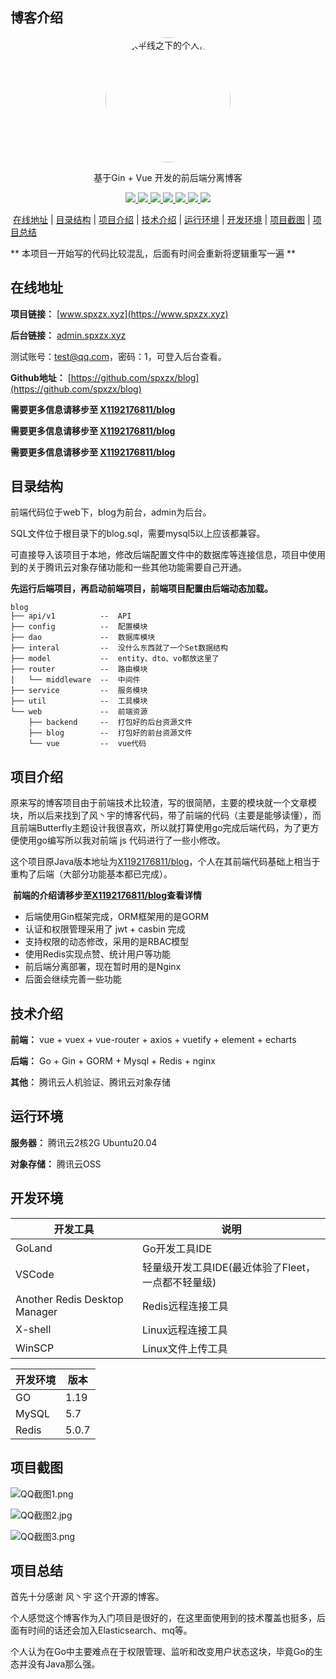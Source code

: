 ## 博客介绍

<p align=center>
  <a href="https://www.spxzx.xyz">
    <img src="https://blog-1311853727.cos.ap-guangzhou.myqcloud.com/user/admin.jpg" width="200" hight="200" alt="水平线之下的个人博客" style="border-radius: 50%">
  </a>
</p>

<p align=center>
   基于Gin + Vue 开发的前后端分离博客
</p>

<p align="center">
   <a target="_blank" href="https://github.com/spxzx/blog">
      <img src="https://img.shields.io/badge/Go-1.19-blue"/>
      <img src="https://img.shields.io/badge/Gin-v1.8.1-blue"/>
      <img src="https://img.shields.io/badge/Casbin-v2.56.0-blue"/>
      <img src="https://img.shields.io/badge/mysql-5.7-blue"/>
      <img src="https://img.shields.io/badge/GORM-v1.24.0-blue"/>
      <img src="https://img.shields.io/badge/redis-5.0.7-red"/>
      <img src="https://img.shields.io/badge/vue-v2.X-green"/>
    </a>
</p>

​             [在线地址](#在线地址) | [目录结构](#目录结构) | [项目介绍](#项目介绍) | [技术介绍](#技术介绍) | [运行环境](#运行环境) | [开发环境](#开发环境) | [项目截图](#项目截图) | [项目总结](#项目总结) 

** 本项目一开始写的代码比较混乱，后面有时间会重新将逻辑重写一遍 **

## 在线地址

**项目链接：** [www.spxzx.xyz](https://www.spxzx.xyz)

**后台链接：** [admin.spxzx.xyz](https://admin.spxzx.xyz)

测试账号：test@qq.com，密码：1，可登入后台查看。

**Github地址：** [https://github.com/spxzx/blog](https://github.com/spxzx/blog)



**需要更多信息请移步至 [X1192176811/blog](https://github.com/X1192176811/blog)**

**需要更多信息请移步至 [X1192176811/blog](https://github.com/X1192176811/blog)**

**需要更多信息请移步至 [X1192176811/blog](https://github.com/X1192176811/blog)**

## 目录结构

前端代码位于web下，blog为前台，admin为后台。

SQL文件位于根目录下的blog.sql，需要mysql5以上应该都兼容。

可直接导入该项目于本地，修改后端配置文件中的数据库等连接信息，项目中使用到的关于腾讯云对象存储功能和一些其他功能需要自己开通。

**先运行后端项目，再启动前端项目，前端项目配置由后端动态加载。** 

```
blog
├── api/v1	      	--  API
├── config        	--  配置模块
├── dao           	--  数据库模块
├── interal         --  没什么东西就了一个Set数据结构
├── model         	--  entity、dto、vo都放这里了
├── router        	--  路由模块
│   └── middleware  --  中间件
├── service       	--  服务模块
├── util        	--  工具模块
└── web            	--  前端资源
    ├── backend     --  打包好的后台资源文件
    ├── blog        --  打包好的前台资源文件
    └── vue         --  vue代码
```

## 项目介绍

原来写的博客项目由于前端技术比较渣，写的很简陋，主要的模块就一个文章模块，所以后来找到了风丶宇的博客代码，带了前端的代码（主要是能够读懂），而且前端Butterfly主题设计我很喜欢，所以就打算使用go完成后端代码，为了更方便使用go编写所以我对前端 js 代码进行了一些小修改。

这个项目原Java版本地址为[X1192176811/blog](https://github.com/X1192176811/blog)，个人在其前端代码基础上相当于重构了后端（大部分功能基本都已完成）。



​    **前端的介绍请移步至[X1192176811/blog](https://github.com/X1192176811/blog)查看详情**

- 后端使用Gin框架完成，ORM框架用的是GORM
- 认证和权限管理采用了 jwt + casbin 完成
- 支持权限的动态修改，采用的是RBAC模型
- 使用Redis实现点赞、统计用户等功能
- 前后端分离部署，现在暂时用的是Nginx
- 后面会继续完善一些功能

## 技术介绍

**前端：** vue + vuex + vue-router + axios + vuetify + element + echarts

**后端：** Go + Gin + GORM + Mysql + Redis + nginx

**其他：** 腾讯云人机验证、腾讯云对象存储

## 运行环境

**服务器：** 腾讯云2核2G Ubuntu20.04

**对象存储：** 腾讯云OSS

## 开发环境

| 开发工具                      | 说明                                               |
| ----------------------------- | -------------------------------------------------- |
| GoLand                        | Go开发工具IDE                                      |
| VSCode                        | 轻量级开发工具IDE(最近体验了Fleet，一点都不轻量级) |
| Another Redis Desktop Manager | Redis远程连接工具                                  |
| X-shell                       | Linux远程连接工具                                  |
| WinSCP                        | Linux文件上传工具                                  |

| 开发环境      | 版本  |
| ------------- | ----- |
| GO            | 1.19  |
| MySQL         | 5.7   |
| Redis         | 5.0.7 |

## 项目截图

![QQ截图1.png](https://blog-1311853727.cos.ap-guangzhou.myqcloud.com/U~90%28FZAXS7%5BNQY9BLX8BKI.png)

![QQ截图2.jpg](https://blog-1311853727.cos.ap-guangzhou.myqcloud.com/HY2%24%60M2T10%7DR76%7DQ6G0A~T2.png)

![QQ截图3.png](https://blog-1311853727.cos.ap-guangzhou.myqcloud.com/8O72WZRH%29%7D9T%24I%5BXU7E3%28RQ.png)

## 项目总结

首先十分感谢 风丶宇 这个开源的博客。

个人感觉这个博客作为入门项目是很好的，在这里面使用到的技术覆盖也挺多，后面有时间的话还会加入Elasticsearch、mq等。

个人认为在Go中主要难点在于权限管理、监听和改变用户状态这块，毕竟Go的生态并没有Java那么强。

